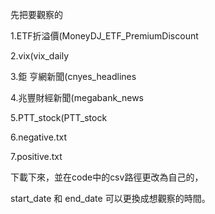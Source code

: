 先把要觀察的

1.ETF折溢價(MoneyDJ_ETF_PremiumDiscount

2.vix(vix_daily

3.鉅 亨網新聞(cnyes_headlines

4.兆豐財經新聞(megabank_news

5.PTT_stock(PTT_stock

6.negative.txt 

7.positive.txt

下載下來，並在code中的csv路徑更改為自己的，

start_date 和 end_date  可以更換成想觀察的時間。

